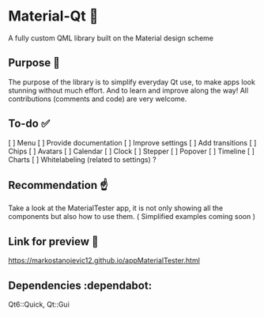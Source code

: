 # Material-Qt :rocket:
A fully custom QML library built on the Material design scheme

## Purpose :thinking:
The purpose of the library is to simplify everyday Qt use, to make apps look stunning without much effort. 
And to learn and improve along the way! All contributions (comments and code) are very welcome.

## To-do :white_check_mark:
[ ] Menu
[ ] Provide documentation
[ ] Improve settings
[ ] Add transitions
[ ] Chips
[ ] Avatars
[ ] Calendar
[ ] Clock
[ ] Stepper
[ ] Popover
[ ] Timeline
[ ] Charts
[ ] Whitelabeling (related to settings) ? 

## Recommendation :point_up:
Take a look at the MaterialTester app, it is not only showing all the components but also how to use them. ( Simplified examples coming soon )

## Link for preview :link:
https://markostanojevic12.github.io/appMaterialTester.html

## Dependencies :dependabot:
Qt6::Quick, Qt::Gui
